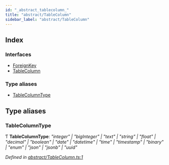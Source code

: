 ```yaml
---
id: "_abstract_tablecolumn_"
title: "abstract/TableColumn"
sidebar_label: "abstract/TableColumn"
---
```


## Index

### Interfaces

* [ForeignKey](../interfaces/_abstract_tablecolumn_.foreignkey.md)
* [TableColumn](../interfaces/_abstract_tablecolumn_.tablecolumn.md)

### Type aliases

* [TableColumnType](_abstract_tablecolumn_.md#tablecolumntype)

## Type aliases

###  TableColumnType

Ƭ **TableColumnType**: *"integer" | "bigInteger" | "text" | "string" | "float" | "decimal" | "boolean" | "date" | "datetime" | "time" | "timestamp" | "binary" | "enum" | "json" | "jsonb" | "uuid"*

*Defined in [abstract/TableColumn.ts:1](https://github.com/aerogear/graphback/blob/bc616b51/packages/graphql-migrations/src/abstract/TableColumn.ts#L1)*
